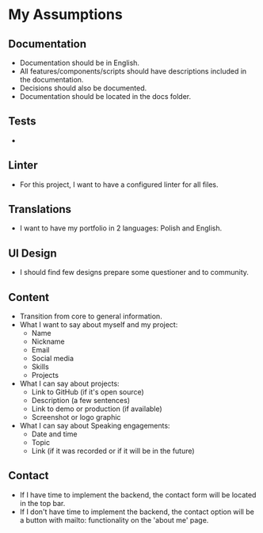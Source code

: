# My Assumptions

## Documentation
- Documentation should be in English.
- All features/components/scripts should have descriptions included in the documentation.
- Decisions should also be documented.
- Documentation should be located in the docs folder.

## Tests
- 

## Linter
- For this project, I want to have a configured linter for all files.

## Translations
- I want to have my portfolio in 2 languages: Polish and English.

## UI Design
- I should find few designs prepare some questioner and to community.

## Content
- Transition from core to general information.
- What I want to say about myself and my project:
  - Name
  - Nickname
  - Email
  - Social media
  - Skills
  - Projects
- What I can say about projects:
  - Link to GitHub (if it's open source)
  - Description (a few sentences)
  - Link to demo or production (if available)
  - Screenshot or logo graphic
- What I can say about Speaking engagements:
  - Date and time
  - Topic
  - Link (if it was recorded or if it will be in the future)

## Contact
- If I have time to implement the backend, the contact form will be located in the top bar.
- If I don't have time to implement the backend, the contact option will be a button with mailto: functionality on the 'about me' page.